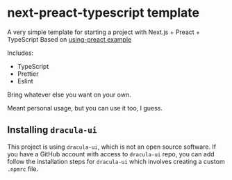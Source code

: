 # next-preact-typescript template

A very simple template for starting a project with Next.js + Preact + TypeScript
Based on [using-preact example](https://github.com/vercel/next.js/tree/canary/examples/using-preact)

Includes:

- TypeScript
- Prettier
- Eslint

Bring whatever else you want on your own.

Meant personal usage, but you can use it too, I guess.

## Installing `dracula-ui`

This project is using `dracula-ui`, which is not an open source software.
If you have a GitHub account with access to `dracula-ui` repo, you can add
follow the installation steps for `dracula-ui` which involves creating a custom
`.npmrc` file.
